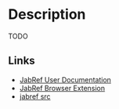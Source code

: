 # Description

TODO


## Links

- [JabRef User Documentation](https://docs.jabref.org/)
- [JabRef Browser Extension](https://addons.mozilla.org/en-US/firefox/addon/jabref/?src=external-github)
- [jabref src](https://github.com/JabRef/jabref)
